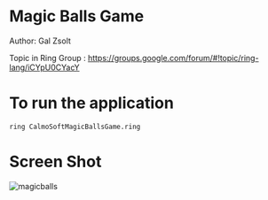 Magic Balls Game
================

Author: Gal Zsolt

Topic in Ring Group : https://groups.google.com/forum/#!topic/ring-lang/iCYpU0CYacY

# To run the application

	ring CalmoSoftMagicBallsGame.ring

# Screen Shot

![magicballs](https://raw.githubusercontent.com/ring-lang/ring/master/applications/magicballs/MagicBallsGame.jpg)



